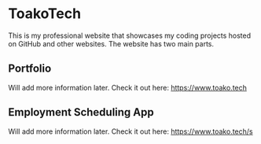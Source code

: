 # ToakoTech

This is my professional website that showcases my coding projects hosted on GitHub and other websites. The website has two main parts.

## Portfolio

Will add more information later. Check it out here: https://www.toako.tech

## Employment Scheduling App

Will add more information later. Check it out here: https://www.toako.tech/s